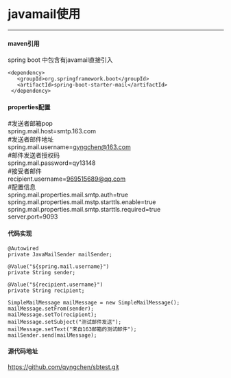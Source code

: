 # javamail使用
---
#### maven引用
spring boot 中包含有javamail直接引入
>
    <dependency>
       <groupId>org.springframework.boot</groupId>
       <artifactId>spring-boot-starter-mail</artifactId>
     </dependency>

#### properties配置
>
\#发送者邮箱pop  
spring.mail.host=smtp.163.com  
\#发送者邮件地址  
spring.mail.username=qyngchen@163.com  
\#邮件发送者授权码  
spring.mail.password=qy13148  
\#接受者邮件  
recipient.username=969515689@qq.com  
\#配置信息  
spring.mail.properties.mail.smtp.auth=true
spring.mail.properties.mail.mstp.starttls.enable=true
spring.mail.properties.mail.smtp.starttls.required=true  
server.port=9093
 
#### 代码实现
    @Autowired
    private JavaMailSender mailSender;

    @Value("${spring.mail.username}")
    private String sender;

    @Value("${recipient.username}")
    private String recipient;  
  
    SimpleMailMessage mailMessage = new SimpleMailMessage();  
    mailMessage.setFrom(sender);  
    mailMessage.setTo(recipient);  
    mailMessage.setSubject("测试邮件发送");  
    mailMessage.setText("来自163邮箱的测试邮件");  
    mailSender.send(mailMessage);
#### 源代码地址
https://github.com/qyngchen/sbtest.git
